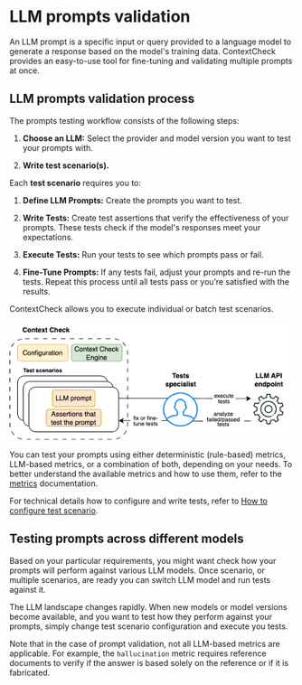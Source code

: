 # LLM prompts validation 

An LLM prompt is a specific input or query provided to a language model to generate a response based on the model's training data.
ContextCheck provides an easy-to-use tool for fine-tuning and validating multiple prompts at once.

## LLM prompts validation process

The prompts testing workflow consists of the following steps:

1. **Choose an LLM:** Select the provider and model version you want to test your prompts with.

2. **Write test scenario(s).**


Each **test scenario** requires you to:

1. **Define LLM Prompts:** Create the prompts you want to test.

2. **Write Tests:** Create test assertions that verify the effectiveness of your prompts. These tests check if the model's responses meet your expectations.

3. **Execute Tests:** Run your tests to see which prompts pass or fail.

4. **Fine-Tune Prompts:** If any tests fail, adjust your prompts and re-run the tests. Repeat this process until all tests pass or you’re satisfied with the results.


ContextCheck allows you to execute individual or batch test scenarios.

![cc-llm-flow](../images/cc-llm-flow.png)

You can test your prompts using either deterministic (rule-based) metrics, LLM-based metrics, or a combination of both, depending on your needs. 
To better understand the available metrics and how to use them, refer to the [metrics](../user_guide/metrics.md) documentation.

For technical details how to configure and write tests, refer to [How to configure test scenario](../user_guide/test_scenarios.md).

## Testing prompts across different models

Based on your particular requirements, you might want check how your prompts will perform against various LLM models.
Once scenario, or multiple scenarios, are ready you can switch LLM model and run tests against it.

The LLM landscape changes rapidly. When new models or model versions become available, and you want to test how they perform against your prompts, simply change test scenario configuration and execute you tests.

Note that in the case of prompt validation, not all LLM-based metrics are applicable. For example, the `hallucination` metric requires reference documents to verify if the answer is based solely on the reference or if it is fabricated.
